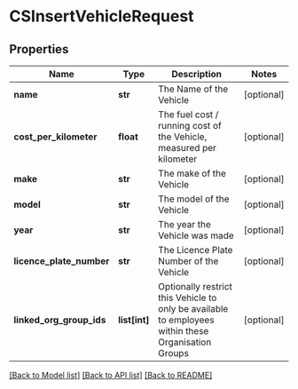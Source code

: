 # CSInsertVehicleRequest

## Properties
Name | Type | Description | Notes
------------ | ------------- | ------------- | -------------
**name** | **str** | The Name of the Vehicle | [optional] 
**cost_per_kilometer** | **float** | The fuel cost / running cost of the Vehicle, measured per kilometer | [optional] 
**make** | **str** | The make of the Vehicle | [optional] 
**model** | **str** | The model of the Vehicle | [optional] 
**year** | **str** | The year the Vehicle was made | [optional] 
**licence_plate_number** | **str** | The Licence Plate Number of the Vehicle | [optional] 
**linked_org_group_ids** | **list[int]** | Optionally restrict this Vehicle to only be available to employees within these Organisation Groups | [optional] 

[[Back to Model list]](../README.md#documentation-for-models) [[Back to API list]](../README.md#documentation-for-api-endpoints) [[Back to README]](../README.md)


